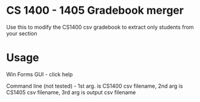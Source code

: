 # CS 1400 - 1405 Gradebook merger

Use this to modify the CS1400 csv gradebook to extract only students from your section

# Usage

Win Forms GUI - click help

Command line (not tested) - 1st arg. is CS1400 csv filename, 2nd arg is CS1405 csv filename, 3rd arg is output csv filename
